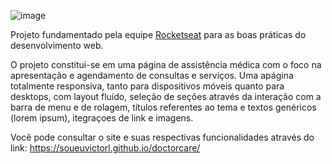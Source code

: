 ![image](https://user-images.githubusercontent.com/103614607/167438161-21cf5afb-814f-4c14-b691-829c0e343b4d.png)

Projeto fundamentado pela equipe <a href="">Rocketseat</a> para as boas práticas do desenvolvimento web.

O projeto constitui-se em uma página de assistência médica com o foco na apresentação e agendamento de consultas e serviços.
Uma apágina totalmente responsiva, tanto para dispositivos móveis quanto para desktops, com layout fluído, seleção de seções através da interação com a barra de menu e de rolagem, títulos referentes ao tema e textos genéricos (lorem ipsum), itegraçoes de link e imagens.

Você pode consultar o site e suas respectivas funcionalidades através do link: https://soueuvictorl.github.io/doctorcare/
